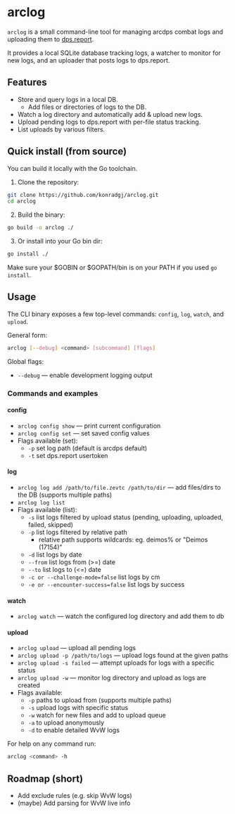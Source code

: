 # arclog

`arclog` is a small command-line tool for managing arcdps combat logs and uploading them to [dps.report](https://dps.report).

It provides a local SQLite database tracking logs, a watcher to monitor for new logs, and an uploader that posts logs to dps.report.

## Features

- Store and query logs in a local DB.
  - Add files or directories of logs to the DB.
- Watch a log directory and automatically add & upload new logs.
- Upload pending logs to dps.report with per-file status tracking.
- List uploads by various filters.

## Quick install (from source)

You can build it locally with the Go toolchain.

1. Clone the repository:

```bash
git clone https://github.com/konradgj/arclog.git
cd arclog
```

2. Build the binary:

```bash
go build -o arclog ./
```

3. Or install into your Go bin dir:

```bash
go install ./
```

Make sure your $GOBIN or $GOPATH/bin is on your PATH if you used `go install`.

## Usage

The CLI binary exposes a few top-level commands: `config`, `log`, `watch`, and `upload`.

General form:

```bash
arclog [--debug] <command> [subcommand] [flags]
```

Global flags:
- `--debug` — enable development logging output

### Commands and examples

#### config
- `arclog config show` — print current configuration
- `arclog config set` — set saved config values
- Flags available (set):
  - `-p` set log path (default is arcdps default)
  - `-t` set dps.report usertoken

#### log
- `arclog log add /path/to/file.zevtc /path/to/dir` — add files/dirs to the DB (supports multiple paths)
- `arclog log list` 
- Flags available (list):
  - `-s` list logs filtered by upload status (pending, uploading, uploaded, failed, skipped)
  - `-p` list logs filtered by relative path
    - relative path supports wildcards: eg. deimos% or "Deimos (17154)"
  - `-d` list logs by date
  - `--from` list logs from (>=) date
  - `--to` list logs to (<=) date
  - `-c or --challenge-mode=false` list logs by cm
  - `-e or --encounter-success=false` list logs by success

#### watch
- `arclog watch` — watch the configured log directory and add them to db

#### upload
- `arclog upload` — upload all pending logs
- `arclog upload -p /path/to/logs` — upload logs found at the given paths
- `arclog upload -s failed` — attempt uploads for logs with a specific status
- `arclog upload -w` — monitor log directory and upload as logs are created
- Flags available: 
  - `-p` paths to upload from (supports multiple paths)
  - `-s` upload logs with specific status
  - `-w` watch for new files and add to upload queue
  - `-a` to upload anonymously
  - `-d` to enable detailed WvW logs

For help on any command run:

```bash
arclog <command> -h
```

## Roadmap (short)

- Add exclude rules (e.g. skip WvW logs)
- (maybe) Add parsing for WvW live info
